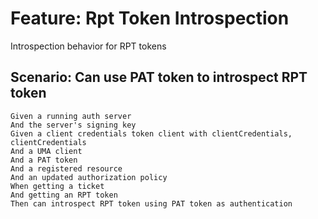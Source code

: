 # Feature: Rpt Token Introspection

Introspection behavior for RPT tokens

## Scenario: Can use PAT token to introspect RPT token

    Given a running auth server
    And the server's signing key
    Given a client credentials token client with clientCredentials, clientCredentials
    And a UMA client
    And a PAT token
    And a registered resource
    And an updated authorization policy
    When getting a ticket
    And getting an RPT token
    Then can introspect RPT token using PAT token as authentication
